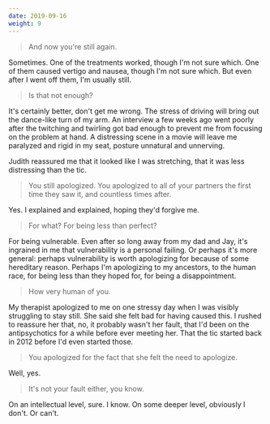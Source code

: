 ```yaml
---
date: 2019-09-16
weight: 9
---
```


> And now you're still again.

Sometimes. One of the treatments worked, though I'm not sure which. One of them caused vertigo and nausea, though I'm not sure which. But even after I went off them, I'm usually still.

> Is that not enough?

It's certainly better, don't get me wrong. The stress of driving will bring out the dance-like turn of my arm. An interview a few weeks ago went poorly after the twitching and twirling got bad enough to prevent me from focusing on the problem at hand. A distressing scene in a movie will leave me paralyzed and rigid in my seat, posture unnatural and unnerving.

Judith reassured me that it looked like I was stretching, that it was less distressing than the tic.

> You still apologized. You apologized to all of your partners the first time they saw it, and countless times after.

Yes. I explained and explained, hoping they'd forgive me.

> For what? For being less than perfect?

For being vulnerable. Even after so long away from my dad and Jay, it's ingrained in me that vulnerability is a personal failing. Or perhaps it's more general: perhaps vulnerability is worth apologizing for because of some hereditary reason. Perhaps I'm apologizing to my ancestors, to the human race, for being less than they hoped for, for being a disappointment.

> How very human of you.

My therapist apologized to me on one stressy day when I was visibly struggling to stay still. She said she felt bad for having caused this. I rushed to reassure her that, no, it probably wasn't her fault, that I'd been on the antipsychotics for a while before ever meeting her. That the tic started back in 2012 before I'd even started those.

> You apologized for the fact that she felt the need to apologize.

Well, yes.

> It's not your fault either, you know.

On an intellectual level, sure. I know. On some deeper level, obviously I don't. Or can't.
